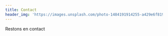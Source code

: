 ```yaml
---
title: Contact
header_img: 'https://images.unsplash.com/photo-1484191914255-a429e6f819b4?ixlib=rb-0.3.5&ixid=eyJhcHBfaWQiOjEyMDd9&s=5ec9198b44bea13836d3f8a637faf71c&auto=format&fit=crop&w=1350&q=80'
---
```


Restons en contact
